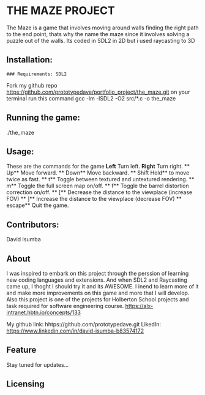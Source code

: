 # THE MAZE PROJECT 
The Maze is a game that involves moving around walls finding the right path to the end point, thats why the name the maze since it involves solving a puzzle out of the walls. Its coded in SDL2 in 2D but i used raycasting to 3D

## Installation: 
    ### Requirements: SDL2
Fork my github repo https://github.com/prototypedave/portfolio_project/the_maze.git on your terminal run this command gcc -lm -lSDL2 -O2 src/*.c -o the_maze

## Running the game: 
./the_maze

## Usage: 
These are the commands for the game 
**Left** Turn left. 
**Right** Turn right. 
** Up** Move forward. 
** Down** Move backward. 
** Shift Hold** to move twice as fast. 
** t** Toggle between textured and untextured rendering. 
** m** Toggle the full screen map on/off. 
** f** Toggle the barrel distortion correction on/off. 
** [** Decrease the distance to the viewplace (increase FOV) 
** ]** Increase the distance to the viewplace (decrease FOV) 
** escape** Quit the game.

## Contributors: 
David Isumba

## About
I was inspired to embark on this project through the perssion of learning new coding languages and extensions. And when SDL2 and Raycasting came up, I thoght I should try it and its AWESOME. I inend to learn more of it and make more improvements on this game and more that I will develop.
Also this project is one of the projects for Holberton School projects and task required for software engineering course. https://alx-intranet.hbtn.io/concepts/133

My github link: hhtps://github.com/prototypedave.git
LikedIn: https://www.linkedin.com/in/david-isumba-b83574172

## Feature
Stay tuned for updates...


## Licensing
